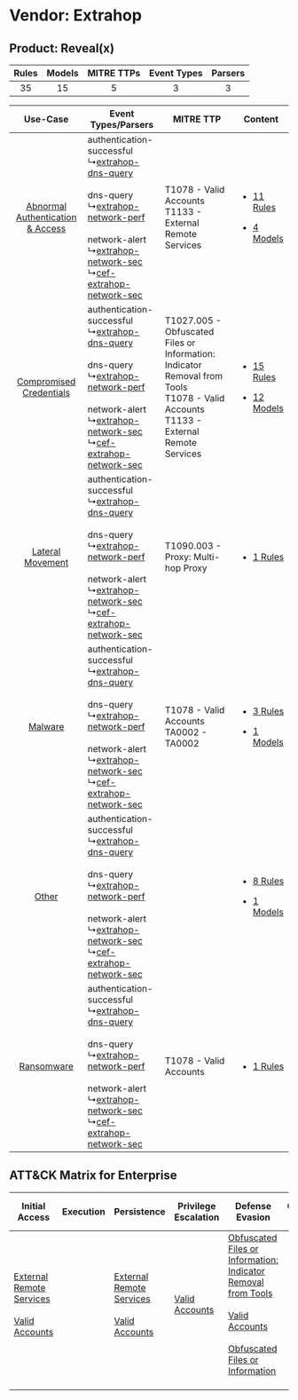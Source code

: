 Vendor: Extrahop
================
Product: Reveal(x)
------------------
| Rules | Models | MITRE TTPs | Event Types | Parsers |
|:-----:|:------:|:----------:|:-----------:|:-------:|
|  35   |   15   |     5      |      3      |    3    |

|    Use-Case    | Event Types/Parsers    | MITRE TTP    | Content    |
|:----:| ---- | ---- | ---- |
| [Abnormal Authentication & Access](../../../UseCases/uc_abnormal_authentication_&_access.md) |  authentication-successful<br> ↳[extrahop-dns-query](Ps/pC_extrahopdnsquery.md)<br><br> dns-query<br> ↳[extrahop-network-perf](Ps/pC_extrahopnetworkperf.md)<br><br> network-alert<br> ↳[extrahop-network-sec](Ps/pC_extrahopnetworksec.md)<br> ↳[cef-extrahop-network-sec](Ps/pC_cefextrahopnetworksec.md)<br> | T1078 - Valid Accounts<br>T1133 - External Remote Services<br>    | [<ul><li>11 Rules</li></ul><ul><li>4 Models</li></ul>](RM/r_m_extrahop_reveal(x)_Abnormal_Authentication_&_Access.md) |
|          [Compromised Credentials](../../../UseCases/uc_compromised_credentials.md)          |  authentication-successful<br> ↳[extrahop-dns-query](Ps/pC_extrahopdnsquery.md)<br><br> dns-query<br> ↳[extrahop-network-perf](Ps/pC_extrahopnetworkperf.md)<br><br> network-alert<br> ↳[extrahop-network-sec](Ps/pC_extrahopnetworksec.md)<br> ↳[cef-extrahop-network-sec](Ps/pC_cefextrahopnetworksec.md)<br> | T1027.005 - Obfuscated Files or Information: Indicator Removal from Tools<br>T1078 - Valid Accounts<br>T1133 - External Remote Services<br> | [<ul><li>15 Rules</li></ul><ul><li>12 Models</li></ul>](RM/r_m_extrahop_reveal(x)_Compromised_Credentials.md)         |
|    [Lateral Movement](../../../UseCases/uc_lateral_movement.md)    |  authentication-successful<br> ↳[extrahop-dns-query](Ps/pC_extrahopdnsquery.md)<br><br> dns-query<br> ↳[extrahop-network-perf](Ps/pC_extrahopnetworkperf.md)<br><br> network-alert<br> ↳[extrahop-network-sec](Ps/pC_extrahopnetworksec.md)<br> ↳[cef-extrahop-network-sec](Ps/pC_cefextrahopnetworksec.md)<br> | T1090.003 - Proxy: Multi-hop Proxy<br>    | [<ul><li>1 Rules</li></ul>](RM/r_m_extrahop_reveal(x)_Lateral_Movement.md)    |
|    [Malware](../../../UseCases/uc_malware.md)    |  authentication-successful<br> ↳[extrahop-dns-query](Ps/pC_extrahopdnsquery.md)<br><br> dns-query<br> ↳[extrahop-network-perf](Ps/pC_extrahopnetworkperf.md)<br><br> network-alert<br> ↳[extrahop-network-sec](Ps/pC_extrahopnetworksec.md)<br> ↳[cef-extrahop-network-sec](Ps/pC_cefextrahopnetworksec.md)<br> | T1078 - Valid Accounts<br>TA0002 - TA0002<br>    | [<ul><li>3 Rules</li></ul><ul><li>1 Models</li></ul>](RM/r_m_extrahop_reveal(x)_Malware.md)    |
|    [Other](../../../UseCases/uc_other.md)    |  authentication-successful<br> ↳[extrahop-dns-query](Ps/pC_extrahopdnsquery.md)<br><br> dns-query<br> ↳[extrahop-network-perf](Ps/pC_extrahopnetworkperf.md)<br><br> network-alert<br> ↳[extrahop-network-sec](Ps/pC_extrahopnetworksec.md)<br> ↳[cef-extrahop-network-sec](Ps/pC_cefextrahopnetworksec.md)<br> |    | [<ul><li>8 Rules</li></ul><ul><li>1 Models</li></ul>](RM/r_m_extrahop_reveal(x)_Other.md)    |
|    [Ransomware](../../../UseCases/uc_ransomware.md)    |  authentication-successful<br> ↳[extrahop-dns-query](Ps/pC_extrahopdnsquery.md)<br><br> dns-query<br> ↳[extrahop-network-perf](Ps/pC_extrahopnetworkperf.md)<br><br> network-alert<br> ↳[extrahop-network-sec](Ps/pC_extrahopnetworksec.md)<br> ↳[cef-extrahop-network-sec](Ps/pC_cefextrahopnetworksec.md)<br> | T1078 - Valid Accounts<br>    | [<ul><li>1 Rules</li></ul>](RM/r_m_extrahop_reveal(x)_Ransomware.md)    |

ATT&CK Matrix for Enterprise
----------------------------
| Initial Access                                                                                                                                   | Execution | Persistence                                                                                                                                      | Privilege Escalation                                                | Defense Evasion                                                                                                                                                                                                                                                               | Credential Access | Discovery | Lateral Movement | Collection | Command and Control                                                                                                                       | Exfiltration | Impact |
| ------------------------------------------------------------------------------------------------------------------------------------------------ | --------- | ------------------------------------------------------------------------------------------------------------------------------------------------ | ------------------------------------------------------------------- | ----------------------------------------------------------------------------------------------------------------------------------------------------------------------------------------------------------------------------------------------------------------------------- | ----------------- | --------- | ---------------- | ---------- | ----------------------------------------------------------------------------------------------------------------------------------------- | ------------ | ------ |
| [External Remote Services](https://attack.mitre.org/techniques/T1133)<br><br>[Valid Accounts](https://attack.mitre.org/techniques/T1078)<br><br> |           | [External Remote Services](https://attack.mitre.org/techniques/T1133)<br><br>[Valid Accounts](https://attack.mitre.org/techniques/T1078)<br><br> | [Valid Accounts](https://attack.mitre.org/techniques/T1078)<br><br> | [Obfuscated Files or Information: Indicator Removal from Tools](https://attack.mitre.org/techniques/T1027/005)<br><br>[Valid Accounts](https://attack.mitre.org/techniques/T1078)<br><br>[Obfuscated Files or Information](https://attack.mitre.org/techniques/T1027)<br><br> |                   |           |                  |            | [Proxy: Multi-hop Proxy](https://attack.mitre.org/techniques/T1090/003)<br><br>[Proxy](https://attack.mitre.org/techniques/T1090)<br><br> |              |        |